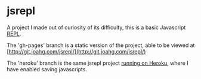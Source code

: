 jsrepl
======

A project I made out of curiosity of its difficulty, this is a basic Javascript [REPL](http://en.wikipedia.org/wiki/Read%E2%80%93eval%E2%80%93print_loop).

The 'gh-pages' branch is a static version of the project, able to be viewed at [http://git.joahg.com/jsrepl/](http://git.joahg.com/jsrepl/)

The 'heroku' branch is the same jsrepl project [running on Heroku](http://jsrepl.git.joahg.com/), where I have enabled saving javascripts.